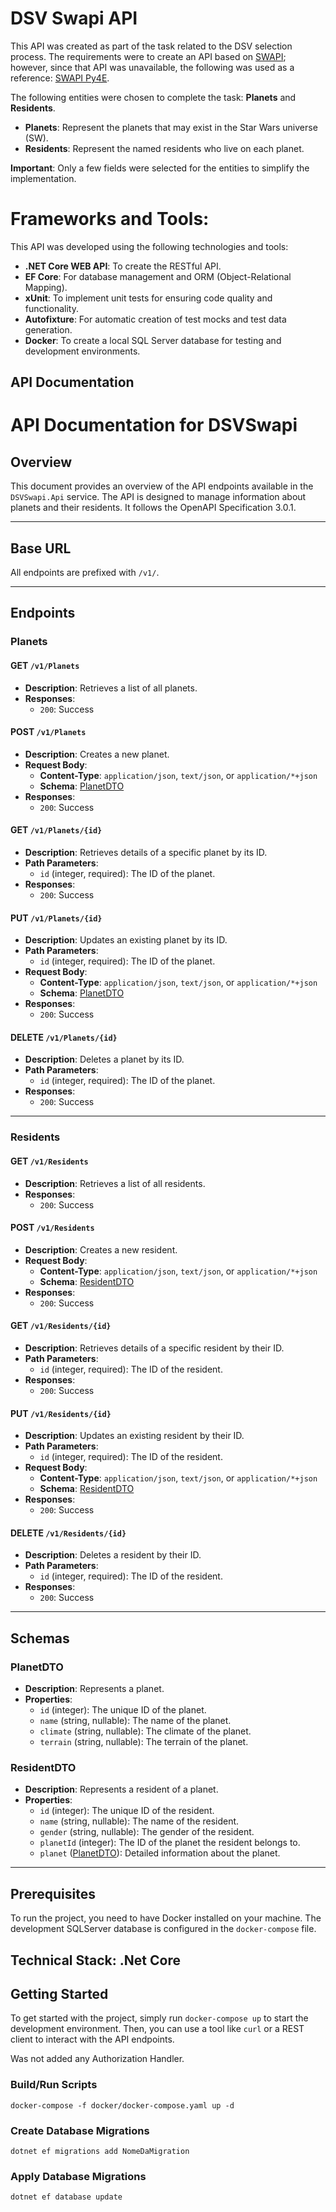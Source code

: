 **DSV Swapi API**
=====================  

This API was created as part of the task related to the DSV selection process. The requirements were to create an API
based on [SWAPI](https://swapi.dev/); however, since that API was unavailable, the following was used as a
reference: [SWAPI Py4E](https://swapi.py4e.com/documentation).

The following entities were chosen to complete the task: **Planets** and **Residents**.

- **Planets**: Represent the planets that may exist in the Star Wars universe (SW).
- **Residents**: Represent the named residents who live on each planet.

**Important**: Only a few fields were selected for the entities to simplify the implementation.
 

**Frameworks and Tools:**
=====================
This API was developed using the following technologies and tools:

- **.NET Core WEB API**: To create the RESTful API.
- **EF Core**: For database management and ORM (Object-Relational Mapping).
- **xUnit**: To implement unit tests for ensuring code quality and functionality.
- **Autofixture**: For automatic creation of test mocks and test data generation.
- **Docker**: To create a local SQL Server database for testing and development environments.


**API Documentation**
------------  

# API Documentation for DSVSwapi

## Overview

This document provides an overview of the API endpoints available in the `DSVSwapi.Api` service. The API is designed to
manage information about planets and their residents. It follows the OpenAPI Specification 3.0.1.

---

## Base URL

All endpoints are prefixed with `/v1/`.

---

## Endpoints

### **Planets**

#### GET `/v1/Planets`

- **Description**: Retrieves a list of all planets.
- **Responses**:
    - `200`: Success

#### POST `/v1/Planets`

- **Description**: Creates a new planet.
- **Request Body**:
    - **Content-Type**: `application/json`, `text/json`, or `application/*+json`
    - **Schema**: [PlanetDTO](#schemas)
- **Responses**:
    - `200`: Success

#### GET `/v1/Planets/{id}`

- **Description**: Retrieves details of a specific planet by its ID.
- **Path Parameters**:
    - `id` (integer, required): The ID of the planet.
- **Responses**:
    - `200`: Success

#### PUT `/v1/Planets/{id}`

- **Description**: Updates an existing planet by its ID.
- **Path Parameters**:
    - `id` (integer, required): The ID of the planet.
- **Request Body**:
    - **Content-Type**: `application/json`, `text/json`, or `application/*+json`
    - **Schema**: [PlanetDTO](#schemas)
- **Responses**:
    - `200`: Success

#### DELETE `/v1/Planets/{id}`

- **Description**: Deletes a planet by its ID.
- **Path Parameters**:
    - `id` (integer, required): The ID of the planet.
- **Responses**:
    - `200`: Success

---

### **Residents**

#### GET `/v1/Residents`

- **Description**: Retrieves a list of all residents.
- **Responses**:
    - `200`: Success

#### POST `/v1/Residents`

- **Description**: Creates a new resident.
- **Request Body**:
    - **Content-Type**: `application/json`, `text/json`, or `application/*+json`
    - **Schema**: [ResidentDTO](#schemas)
- **Responses**:
    - `200`: Success

#### GET `/v1/Residents/{id}`

- **Description**: Retrieves details of a specific resident by their ID.
- **Path Parameters**:
    - `id` (integer, required): The ID of the resident.
- **Responses**:
    - `200`: Success

#### PUT `/v1/Residents/{id}`

- **Description**: Updates an existing resident by their ID.
- **Path Parameters**:
    - `id` (integer, required): The ID of the resident.
- **Request Body**:
    - **Content-Type**: `application/json`, `text/json`, or `application/*+json`
    - **Schema**: [ResidentDTO](#schemas)
- **Responses**:
    - `200`: Success

#### DELETE `/v1/Residents/{id}`

- **Description**: Deletes a resident by their ID.
- **Path Parameters**:
    - `id` (integer, required): The ID of the resident.
- **Responses**:
    - `200`: Success

---

## Schemas

### **PlanetDTO**

- **Description**: Represents a planet.
- **Properties**:
    - `id` (integer): The unique ID of the planet.
    - `name` (string, nullable): The name of the planet.
    - `climate` (string, nullable): The climate of the planet.
    - `terrain` (string, nullable): The terrain of the planet.

### **ResidentDTO**

- **Description**: Represents a resident of a planet.
- **Properties**:
    - `id` (integer): The unique ID of the resident.
    - `name` (string, nullable): The name of the resident.
    - `gender` (string, nullable): The gender of the resident.
    - `planetId` (integer): The ID of the planet the resident belongs to.
    - `planet` ([PlanetDTO](#schemas)): Detailed information about the planet.

---


**Prerequisites**
---------------  

To run the project, you need to have Docker installed on your machine. The development SQLServer database is configured
in the `docker-compose` file.

**Technical Stack**: .Net Core
-----------------  

**Getting Started**
-------------------  

To get started with the project, simply run `docker-compose up` to start the development environment.
Then, you can use a tool like `curl` or a REST client to interact with the API endpoints.

Was not added any Authorization Handler.

### Build/Run Scripts

    docker-compose -f docker/docker-compose.yaml up -d

### Create Database Migrations 

    dotnet ef migrations add NomeDaMigration

### Apply Database Migrations 

    dotnet ef database update

